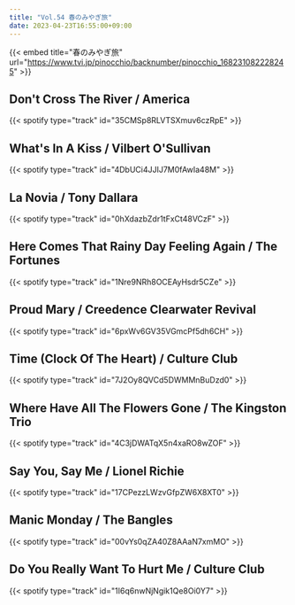 ```yaml
---
title: "Vol.54 春のみやぎ旅"
date: 2023-04-23T16:55:00+09:00
---
```


{{< embed title="春のみやぎ旅" url="https://www.tvi.jp/pinocchio/backnumber/pinocchio_168231082228245" >}}

## Don't Cross The River / America
{{< spotify type="track" id="35CMSp8RLVTSXmuv6czRpE" >}}

## What's In A Kiss / Vilbert O'Sullivan
{{< spotify type="track" id="4DbUCi4JJIJ7M0fAwIa48M" >}}

## La Novia / Tony Dallara
{{< spotify type="track" id="0hXdazbZdr1tFxCt48VCzF" >}}

## Here Comes That Rainy Day Feeling Again / The Fortunes
{{< spotify type="track" id="1Nre9NRh8OCEAyHsdr5CZe" >}}

## Proud Mary / Creedence Clearwater Revival
{{< spotify type="track" id="6pxWv6GV35VGmcPf5dh6CH" >}}

## Time (Clock Of The Heart) / Culture Club
{{< spotify type="track" id="7J2Oy8QVCd5DWMMnBuDzd0" >}}

## Where Have All The Flowers Gone / The Kingston Trio
{{< spotify type="track" id="4C3jDWATqX5n4xaRO8wZOF" >}}

## Say You, Say Me / Lionel Richie
{{< spotify type="track" id="17CPezzLWzvGfpZW6X8XT0" >}}

## Manic Monday / The Bangles
{{< spotify type="track" id="00vYs0qZA40Z8AAaN7xmMO" >}}

## Do You Really Want To Hurt Me / Culture Club
{{< spotify type="track" id="1I6q6nwNjNgik1Qe8Oi0Y7" >}}
